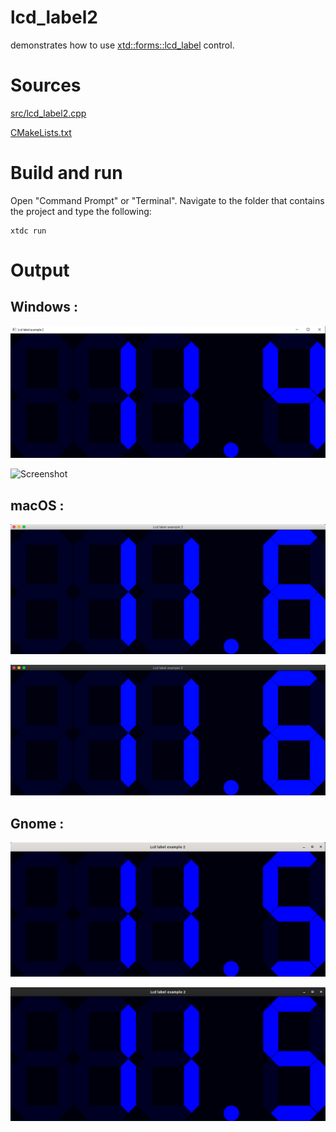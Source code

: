 # lcd_label2

demonstrates how to use [xtd::forms::lcd_label](../../../src/xtd_forms/include/xtd/forms/lcd_label.hpp) control.

# Sources

[src/lcd_label2.cpp](src/lcd_label2.cpp)

[CMakeLists.txt](CMakeLists.txt)

# Build and run

Open "Command Prompt" or "Terminal". Navigate to the folder that contains the project and type the following:

```shell
xtdc run
```

# Output

## Windows :

![Screenshot](../../../docs/pictures/examples/lcd_label2_w.png)

![Screenshot](../../../docs/pictures/examples/lcd_label2_wd.png)

## macOS :

![Screenshot](../../../docs/pictures/examples/lcd_label2_m.png)

![Screenshot](../../../docs/pictures/examples/lcd_label2_md.png)

## Gnome :

![Screenshot](../../../docs/pictures/examples/lcd_label2_g.png)

![Screenshot](../../../docs/pictures/examples/lcd_label2_gd.png)
